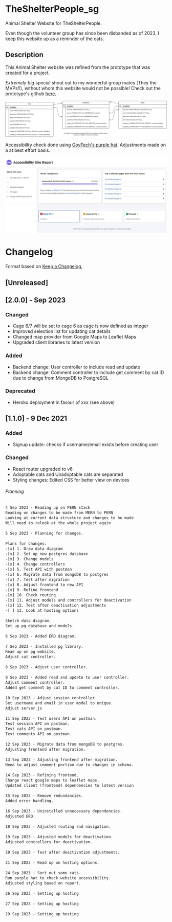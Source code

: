 # TheShelterPeople_sg

Animal Shelter Website for TheShelterPeople.

Even though the volunteer group has since been disbanded as of 2023, I keep this website up as a reminder of the cats.

<!-- Visit the website here: https://theshelterpeople-sg.herokuapp.com/ -->

## Description

This Animal Shelter website was refined from the prototype that was created for a project.

_Extremely big_ special shout out to my wonderful group mates (They the MVPs!!), without whom this website would not be possible! Check out the prototype's github [here.](https://github.com/soniasltan/Project-3---The-Shelter-People)

<img src="./data.png" alt="ERD">

Accessibility check done using [GovTech's purple hat](https://www.developer.tech.gov.sg/products/categories/design/purple-hats/overview). Adjustments made on a at best effort basis.

<img src="./purple_hats_report.JPG" alt="report">

# Changelog

Format based on [Keep a Changelog](https://keepachangelog.com/en/1.0.0/),

## [Unreleased]

## [2.0.0] - Sep 2023

### Changed

- Cage 6/7 will be set to cage 6 as cage is now defined as integer
- Improved selection list for updating cat details
- Changed map provider from Google Maps to Leaflet Maps
- Upgraded client libraries to latest version

### Added

- Backend change: User controller to include read and update
- Backend change: Comment controller to include get comment by cat ID due to change from MongoDB to PostgreSQL

### Deprecated

- Heroku deployment in favour of xxx (see above)

## [1.1.0] - 9 Dec 2021

### Added

- Signup update: checks if username/email exists before creating user

### Changed

- React router upgraded to v6
- Adoptable cats and Unadoptable cats are separated
- Styling changes: Edited CSS for better view on devices

###### Planning

```
4 Sep 2023 - Reading up on PERN stack
Reading on changes to be made from MERN to PERN
Looking at current data structure and changes to be made
Will need to relook at the whole project again

5 Sep 2023 - Planning for changes.

Plans for changes:
-[x] 1. Draw data diagram
-[x] 2. Set up new postgres database
-[x] 3. Change models
-[x] 4. Change controllers
-[x] 5. Test API with postman
-[x] 6. Migrate data from mongoDB to postgres
-[x] 7. Test after migration
-[x] 8. Adjust frontend to new API
-[x] 9. Refine frontend
-[x] 10. Check routing
-[x] 11. Adjust models and controllers for deactivation
-[x] 12. Test after deactivation adjustments
-[ ] 13. Look at hosting options

Sketch data diagram.
Set up pg database and models.

6 Sep 2023 - Added ERD diagram.

7 Sep 2023 - Installed pg library.
Read up on pg website.
Adjust cat controller.

8 Sep 2023 - Adjust user controller.

9 Sep 2023 - Added read and update to user controller.
Adjust comment controller.
Added get comment by cat ID to comment controller.

10 Sep 2023 - Adjust session controller.
Set username and email in user model to unique.
Adjust server.js

11 Sep 2023 - Test users API on postman.
Test session API on postman.
Test cats API on postman.
Test comments API on postman.

12 Sep 2023 - Migrate data from mongoDB to postgres.
Adjusting frontend after migration.

13 Sep 2023 - Adjusting frontend after migration.
Need to adjust comment portion due to changes in schema.

14 Sep 2023 - Refining frontend.
Change react google maps to leaflet maps.
Updated client (frontend) dependencies to latest version

15 Sep 2023 - Remove redundancies.
Added error handling.

16 Sep 2023 - Uninstalled unnecessary dependencies.
Adjusted ERD.

18 Sep 2023 - Adjusted routing and navigation.

19 Sep 2023 - Adjusted models for deactivation.
Adjusted controllers for deactivation.

20 Sep 2023 - Test after deactivation adjustments.

21 Sep 2023 - Read up on hosting options.

24 Sep 2023 - Sort out some cats.
Run purple hat to check website accessibility.
Adjusted styling based on report.

26 Sep 2023 - Setting up hosting

27 Sep 2023 - Setting up hosting

29 Sep 2023 - Setting up hosting
```
